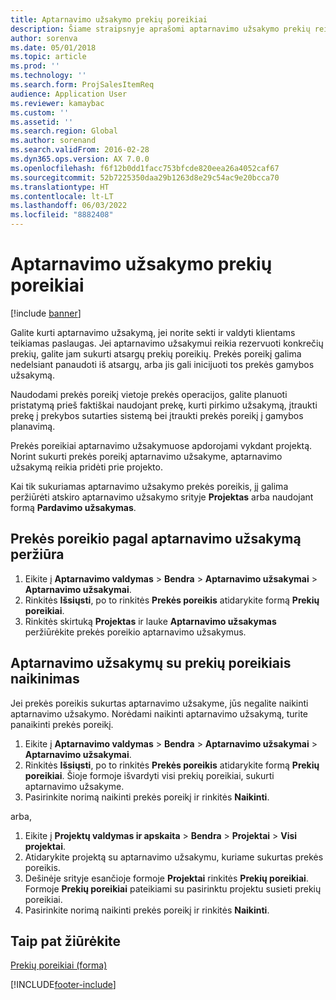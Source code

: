 ```yaml
---
title: Aptarnavimo užsakymo prekių poreikiai
description: Šiame straipsnyje aprašomi aptarnavimo užsakymo prekių reikalavimai.
author: sorenva
ms.date: 05/01/2018
ms.topic: article
ms.prod: ''
ms.technology: ''
ms.search.form: ProjSalesItemReq
audience: Application User
ms.reviewer: kamaybac
ms.custom: ''
ms.assetid: ''
ms.search.region: Global
ms.author: sorenand
ms.search.validFrom: 2016-02-28
ms.dyn365.ops.version: AX 7.0.0
ms.openlocfilehash: f6f12b0dd1facc753bfcde820eea26a4052caf67
ms.sourcegitcommit: 52b7225350daa29b1263d8e29c54ac9e20bcca70
ms.translationtype: HT
ms.contentlocale: lt-LT
ms.lasthandoff: 06/03/2022
ms.locfileid: "8882408"
---
```

# <a name="service-order-item-requirements"></a>Aptarnavimo užsakymo prekių poreikiai

[!include [banner](../includes/banner.md)]

Galite kurti aptarnavimo užsakymą, jei norite sekti ir valdyti klientams teikiamas paslaugas. Jei aptarnavimo užsakymui reikia rezervuoti konkrečių prekių, galite jam sukurti atsargų prekių poreikių. Prekės poreikį galima nedelsiant panaudoti iš atsargų, arba jis gali inicijuoti tos prekės gamybos užsakymą.

Naudodami prekės poreikį vietoje prekės operacijos, galite planuoti pristatymą prieš faktiškai naudojant prekę, kurti pirkimo užsakymą, įtraukti prekę į prekybos sutarties sistemą bei įtraukti prekės poreikį į gamybos planavimą.

Prekės poreikiai aptarnavimo užsakymuose apdorojami vykdant projektą. Norint sukurti prekės poreikį aptarnavimo užsakyme, aptarnavimo užsakymą reikia pridėti prie projekto.

Kai tik sukuriamas aptarnavimo užsakymo prekės poreikis, jį galima peržiūrėti atskiro aptarnavimo užsakymo srityje **Projektas** arba naudojant formą **Pardavimo užsakymas**.

## <a name="view-an-item-requirement-from-a-service-order"></a>Prekės poreikio pagal aptarnavimo užsakymą peržiūra

1. Eikite į **Aptarnavimo valdymas** \> **Bendra** \> **Aptarnavimo užsakymai** \> **Aptarnavimo užsakymai**.
1. Rinkitės **Išsiųsti**, po to rinkitės **Prekės poreikis** atidarykite formą **Prekių poreikiai**.
1. Rinkitės skirtuką **Projektas** ir lauke **Aptarnavimo užsakymas** peržiūrėkite prekės poreikio aptarnavimo užsakymus.

## <a name="delete-service-orders-with-item-requirements"></a>Aptarnavimo užsakymų su prekių poreikiais naikinimas

Jei prekės poreikis sukurtas aptarnavimo užsakyme, jūs negalite naikinti aptarnavimo užsakymo. Norėdami naikinti aptarnavimo užsakymą, turite panaikinti prekės poreikį.

1. Eikite į **Aptarnavimo valdymas** \> **Bendra** \> **Aptarnavimo užsakymai** \> **Aptarnavimo užsakymai**.
1. Rinkitės **Išsiųsti**, po to rinkitės **Prekės poreikis** atidarykite formą **Prekių poreikiai**. Šioje formoje išvardyti visi prekių poreikiai, sukurti aptarnavimo užsakyme.
1. Pasirinkite norimą naikinti prekės poreikį ir rinkitės **Naikinti**.

arba,

1. Eikite į **Projektų valdymas ir apskaita** \> **Bendra** \> **Projektai** \> **Visi projektai**.
1. Atidarykite projektą su aptarnavimo užsakymu, kuriame sukurtas prekės poreikis.
1. Dešinėje srityje esančioje formoje **Projektai** rinkitės **Prekių poreikiai**. Formoje **Prekių poreikiai** pateikiami su pasirinktu projektu susieti prekių poreikiai.
1. Pasirinkite norimą naikinti prekės poreikį ir rinkitės **Naikinti**.

## <a name="see-also"></a>Taip pat žiūrėkite

[Prekių poreikiai (forma)](https://technet.microsoft.com/library/aa552021\(v=ax.60\))



[!INCLUDE[footer-include](../../includes/footer-banner.md)]